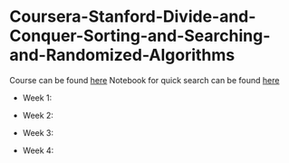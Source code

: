 # Coursera-Stanford-Divide-and-Conquer-Sorting-and-Searching-and-Randomized-Algorithms
Course can be found [here](https://www.coursera.org/learn/algorithms-divide-conquer)
Notebook for quick search can be found [here](https://ssq.github.io/2017/07/17/Coursera%20S%20Algorithms%20Specialization%20Notebook/)
- Week 1:

- Week 2:

- Week 3:

- Week 4:
